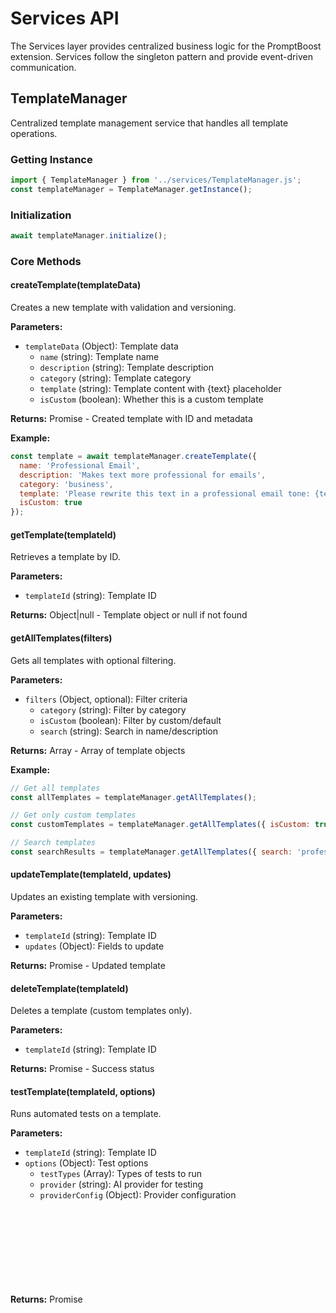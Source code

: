 # Services API

The Services layer provides centralized business logic for the PromptBoost extension. Services follow the singleton pattern and provide event-driven communication.

## TemplateManager

Centralized template management service that handles all template operations.

### Getting Instance

```javascript
import { TemplateManager } from '../services/TemplateManager.js';
const templateManager = TemplateManager.getInstance();
```

### Initialization

```javascript
await templateManager.initialize();
```

### Core Methods

#### createTemplate(templateData)

Creates a new template with validation and versioning.

**Parameters:**

- `templateData` (Object): Template data
  - `name` (string): Template name
  - `description` (string): Template description
  - `category` (string): Template category
  - `template` (string): Template content with {text} placeholder
  - `isCustom` (boolean): Whether this is a custom template

**Returns:** Promise<Object> - Created template with ID and metadata

**Example:**

```javascript
const template = await templateManager.createTemplate({
  name: 'Professional Email',
  description: 'Makes text more professional for emails',
  category: 'business',
  template: 'Please rewrite this text in a professional email tone: {text}',
  isCustom: true
});
```

#### getTemplate(templateId)

Retrieves a template by ID.

**Parameters:**

- `templateId` (string): Template ID

**Returns:** Object|null - Template object or null if not found

#### getAllTemplates(filters)

Gets all templates with optional filtering.

**Parameters:**

- `filters` (Object, optional): Filter criteria
  - `category` (string): Filter by category
  - `isCustom` (boolean): Filter by custom/default
  - `search` (string): Search in name/description

**Returns:** Array<Object> - Array of template objects

**Example:**

```javascript
// Get all templates
const allTemplates = templateManager.getAllTemplates();

// Get only custom templates
const customTemplates = templateManager.getAllTemplates({ isCustom: true });

// Search templates
const searchResults = templateManager.getAllTemplates({ search: 'professional' });
```

#### updateTemplate(templateId, updates)

Updates an existing template with versioning.

**Parameters:**

- `templateId` (string): Template ID
- `updates` (Object): Fields to update

**Returns:** Promise<Object> - Updated template

#### deleteTemplate(templateId)

Deletes a template (custom templates only).

**Parameters:**

- `templateId` (string): Template ID

**Returns:** Promise<boolean> - Success status

#### testTemplate(templateId, options)

Runs automated tests on a template.

**Parameters:**

- `templateId` (string): Template ID
- `options` (Object): Test options
  - `testTypes` (Array<string>): Types of tests to run
  - `provider` (string): AI provider for testing
  - `providerConfig` (Object): Provider configuration

**Returns:** Promise<Object> - Test results

**Example:**

```javascript
const results = await templateManager.testTemplate('professional-tone', {
  testTypes: ['validation', 'structure', 'performance'],
  provider: 'openai',
  providerConfig: { apiKey: 'sk-...' }
});
```

### Versioning Methods

#### createTemplateVersion(templateId, content, changelog)

Creates a new version of a template.

**Parameters:**

- `templateId` (string): Template ID
- `content` (string): New template content
- `changelog` (string): Description of changes

**Returns:** Promise<Object> - New version object

#### getTemplateVersions(templateId)

Gets all versions of a template.

**Parameters:**

- `templateId` (string): Template ID

**Returns:** Array<Object> - Array of version objects

#### rollbackTemplate(templateId, versionId)

Rolls back a template to a previous version.

**Parameters:**

- `templateId` (string): Template ID
- `versionId` (string): Version ID to rollback to

**Returns:** Promise<Object> - Updated template

### Analytics Methods

#### recordTemplateUsage(templateId, metrics)

Records usage metrics for a template.

**Parameters:**

- `templateId` (string): Template ID
- `metrics` (Object): Usage metrics
  - `responseTime` (number): API response time in ms
  - `success` (boolean): Whether the operation succeeded

**Example:**

```javascript
await templateManager.recordTemplateUsage('professional-tone', {
  responseTime: 1500,
  success: true
});
```

#### getTemplateAnalytics(templateId)

Gets analytics data for a template.

**Parameters:**

- `templateId` (string): Template ID

**Returns:** Object - Analytics data including usage stats and performance metrics

### Import/Export Methods

#### exportTemplates(templateIds)

Exports templates to JSON format.

**Parameters:**

- `templateIds` (Array<string>, optional): Specific template IDs to export

**Returns:** Object - Export data

#### importTemplates(importData, options)

Imports templates from JSON data.

**Parameters:**

- `importData` (Object): Import data
- `options` (Object): Import options
  - `overwrite` (boolean): Whether to overwrite existing templates
  - `validate` (boolean): Whether to validate templates

**Returns:** Promise<Object> - Import results

### Events

The TemplateManager emits events for state changes:

- `templateCreated`: When a template is created
- `templateUpdated`: When a template is updated
- `templateDeleted`: When a template is deleted
- `templateTested`: When a template test completes

**Example:**

```javascript
templateManager.on('templateCreated', (template) => {
  console.log('New template created:', template.name);
});
```

## ConfigurationManager

Centralized configuration management service with per-page support.

### Getting Instance

```javascript
import { ConfigurationManager } from '../services/ConfigurationManager.js';
const configManager = ConfigurationManager.getInstance();
```

### Initialization

```javascript
await configManager.initialize();
```

### Core Methods

#### getConfiguration(domain)

Gets configuration for a specific domain or global configuration.

**Parameters:**

- `domain` (string, optional): Domain name for per-page config

**Returns:** Object - Configuration object

**Example:**

```javascript
// Get global configuration
const globalConfig = configManager.getConfiguration();

// Get domain-specific configuration
const domainConfig = configManager.getConfiguration('gmail.com');
```

#### setConfiguration(domain, config)

Sets configuration for a domain or globally.

**Parameters:**

- `domain` (string|Object): Domain name or config object for global
- `config` (Object, optional): Configuration object

**Example:**

```javascript
// Set global configuration
configManager.setConfiguration({
  provider: 'openai',
  model: 'gpt-4'
});

// Set domain-specific configuration
configManager.setConfiguration('gmail.com', {
  provider: 'anthropic',
  model: 'claude-3-sonnet'
});
```

#### saveConfiguration()

Saves current configuration to storage.

**Returns:** Promise<void>

#### resetConfiguration(domain)

Resets configuration to defaults.

**Parameters:**

- `domain` (string, optional): Domain to reset, or global if not provided

#### validateConfiguration(config)

Validates a configuration object.

**Parameters:**

- `config` (Object): Configuration to validate

**Returns:** Object - Validation result with errors and warnings

### Per-Page Configuration

#### getPerPageConfiguration(domain)

Gets configuration specific to a domain.

**Parameters:**

- `domain` (string): Domain name

**Returns:** Object|null - Domain configuration or null

#### setPerPageConfiguration(domain, config)

Sets configuration for a specific domain.

**Parameters:**

- `domain` (string): Domain name
- `config` (Object): Configuration object

#### removePerPageConfiguration(domain)

Removes per-page configuration for a domain.

**Parameters:**

- `domain` (string): Domain name

#### getAllPerPageConfigurations()

Gets all per-page configurations.

**Returns:** Map<string, Object> - Map of domain to configuration

### Migration Methods

#### migrateConfigurationIfNeeded()

Automatically migrates configuration to current version.

**Returns:** Promise<void>

#### getMigrationVersion()

Gets current migration version.

**Returns:** Promise<number>

### Backup/Restore Methods

#### exportConfiguration()

Exports all configuration data.

**Returns:** Object - Export data including global and per-page configs

#### importConfiguration(importData, options)

Imports configuration data.

**Parameters:**

- `importData` (Object): Import data
- `options` (Object): Import options
  - `overwrite` (boolean): Whether to overwrite existing config
  - `validate` (boolean): Whether to validate before import

**Returns:** Promise<Object> - Import results

### Default Configuration

The ConfigurationManager provides these default settings:

```javascript
{
  enabled: true,
  timeWindow: 1000,
  provider: 'openai',
  apiKey: '',
  apiEndpoint: 'https://api.openai.com/v1/chat/completions',
  model: 'gpt-3.5-turbo',
  promptTemplate: 'Please improve and optimize the following text...',
  keyboardShortcut: 'Ctrl+Shift+Space',
  quickTemplateSelection: true,
  selectedTemplate: 'general',
  advanced: {
    enableLogging: false,
    autoSaveHistory: true,
    maxHistoryItems: 100,
    requestTimeout: 30,
    retryAttempts: 3,
    showNotifications: true,
    notificationDuration: 4,
    maxTokens: 1000,
    temperature: 0.7
  },
  perPage: {}
}
```

### Events

The ConfigurationManager emits events for state changes:

- `configurationLoaded`: When configuration is loaded
- `configurationSaved`: When configuration is saved
- `configurationChanged`: When configuration changes
- `perPageConfigurationChanged`: When per-page config changes

## Service Communication

Services communicate through events and direct method calls:

### Event System

```javascript
// Listen for events
templateManager.on('templateCreated', (template) => {
  // Handle template creation
});

configManager.on('configurationChanged', (config) => {
  // Handle configuration change
});

// Emit custom events
templateManager.emit('customEvent', data);
```

### Cross-Service Integration

```javascript
// Services can interact with each other
const template = templateManager.getTemplate('professional-tone');
const config = configManager.getConfiguration();

// Use template with current configuration
const result = await optimizeText(text, template, config);
```

## Error Handling

All service methods use centralized error handling:

```javascript
try {
  const template = await templateManager.createTemplate(data);
} catch (error) {
  // Error is automatically categorized and logged
  console.error('Template creation failed:', error.message);
}
```

## Performance Considerations

- Services use lazy loading for better performance
- Template operations are cached for frequently accessed templates
- Configuration changes are debounced to prevent excessive storage writes
- Analytics data is batched for efficient storage

## Usage Examples

### Complete Template Workflow

```javascript
// Initialize services
const templateManager = TemplateManager.getInstance();
await templateManager.initialize();

// Create a new template
const template = await templateManager.createTemplate({
  name: 'Marketing Copy',
  description: 'Optimizes text for marketing materials',
  category: 'marketing',
  template: 'Rewrite this text for marketing: {text}',
  isCustom: true
});

// Test the template
const testResults = await templateManager.testTemplate(template.id, {
  testTypes: ['validation', 'performance'],
  provider: 'openai'
});

// Record usage
await templateManager.recordTemplateUsage(template.id, {
  responseTime: 1200,
  success: true
});

// Get analytics
const analytics = templateManager.getTemplateAnalytics(template.id);
```

### Configuration Management

```javascript
// Initialize configuration manager
const configManager = ConfigurationManager.getInstance();
await configManager.initialize();

// Set up per-page configuration
configManager.setPerPageConfiguration('docs.google.com', {
  provider: 'anthropic',
  model: 'claude-3-sonnet',
  temperature: 0.5
});

// Get effective configuration for a domain
const effectiveConfig = configManager.getConfiguration('docs.google.com');

// Export configuration for backup
const backup = configManager.exportConfiguration();
```

For more information, see:

- [Background Script API](background.md)
- [Template Management Guide](../guides/templates.md)
- [Configuration Guide](../guides/configuration.md)
